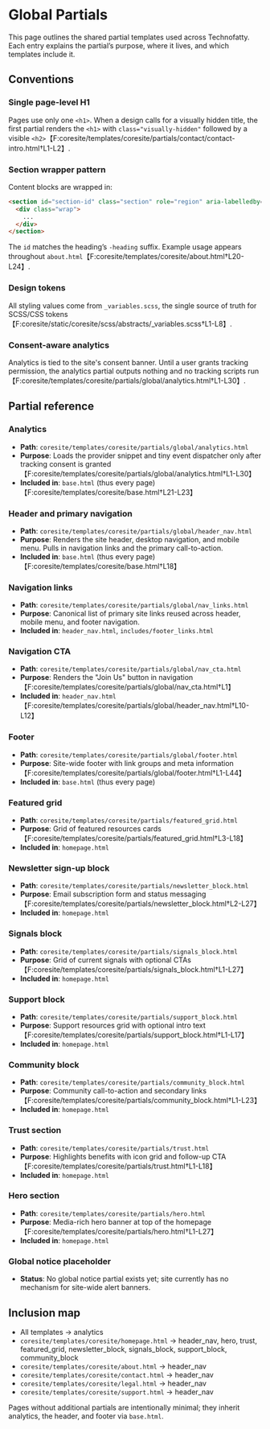 # Global Partials

This page outlines the shared partial templates used across Technofatty. Each entry explains the partial’s purpose, where it lives, and which templates include it.

## Conventions

### Single page-level H1
Pages use only one `<h1>`. When a design calls for a visually hidden title, the first partial renders the `<h1>` with `class="visually-hidden"` followed by a visible `<h2>`【F:coresite/templates/coresite/partials/contact/contact-intro.html†L1-L2】.

### Section wrapper pattern
Content blocks are wrapped in:

```html
<section id="section-id" class="section" role="region" aria-labelledby="section-id-heading">
  <div class="wrap">
    ...
  </div>
</section>
```
The `id` matches the heading’s `-heading` suffix. Example usage appears throughout `about.html`【F:coresite/templates/coresite/about.html†L20-L24】.

### Design tokens
All styling values come from `_variables.scss`, the single source of truth for SCSS/CSS tokens【F:coresite/static/coresite/scss/abstracts/_variables.scss†L1-L8】.

### Consent-aware analytics
Analytics is tied to the site's consent banner. Until a user grants tracking permission, the analytics partial outputs nothing and no tracking scripts run【F:coresite/templates/coresite/partials/global/analytics.html†L1-L30】.

## Partial reference

### Analytics
* **Path**: `coresite/templates/coresite/partials/global/analytics.html`
* **Purpose**: Loads the provider snippet and tiny event dispatcher only after tracking consent is granted【F:coresite/templates/coresite/partials/global/analytics.html†L1-L30】
* **Included in**: `base.html` (thus every page)【F:coresite/templates/coresite/base.html†L21-L23】

### Header and primary navigation
* **Path**: `coresite/templates/coresite/partials/global/header_nav.html`
* **Purpose**: Renders the site header, desktop navigation, and mobile menu. Pulls in navigation links and the primary call-to-action.
* **Included in**: `base.html` (thus every page)【F:coresite/templates/coresite/base.html†L18】

### Navigation links
* **Path**: `coresite/templates/coresite/partials/global/nav_links.html`
* **Purpose**: Canonical list of primary site links reused across header, mobile menu, and footer navigation.
* **Included in**: `header_nav.html`, `includes/footer_links.html`

### Navigation CTA
* **Path**: `coresite/templates/coresite/partials/global/nav_cta.html`
* **Purpose**: Renders the "Join Us" button in navigation【F:coresite/templates/coresite/partials/global/nav_cta.html†L1】
* **Included in**: `header_nav.html`【F:coresite/templates/coresite/partials/global/header_nav.html†L10-L12】

### Footer
* **Path**: `coresite/templates/coresite/partials/global/footer.html`
* **Purpose**: Site-wide footer with link groups and meta information【F:coresite/templates/coresite/partials/global/footer.html†L1-L44】
* **Included in**: `base.html` (thus every page)

### Featured grid
* **Path**: `coresite/templates/coresite/partials/featured_grid.html`
* **Purpose**: Grid of featured resources cards【F:coresite/templates/coresite/partials/featured_grid.html†L3-L18】
* **Included in**: `homepage.html`

### Newsletter sign-up block
* **Path**: `coresite/templates/coresite/partials/newsletter_block.html`
* **Purpose**: Email subscription form and status messaging【F:coresite/templates/coresite/partials/newsletter_block.html†L2-L27】
* **Included in**: `homepage.html`

### Signals block
* **Path**: `coresite/templates/coresite/partials/signals_block.html`
* **Purpose**: Grid of current signals with optional CTAs【F:coresite/templates/coresite/partials/signals_block.html†L1-L27】
* **Included in**: `homepage.html`

### Support block
* **Path**: `coresite/templates/coresite/partials/support_block.html`
* **Purpose**: Support resources grid with optional intro text【F:coresite/templates/coresite/partials/support_block.html†L1-L17】
* **Included in**: `homepage.html`

### Community block
* **Path**: `coresite/templates/coresite/partials/community_block.html`
* **Purpose**: Community call-to-action and secondary links【F:coresite/templates/coresite/partials/community_block.html†L1-L23】
* **Included in**: `homepage.html`

### Trust section
* **Path**: `coresite/templates/coresite/partials/trust.html`
* **Purpose**: Highlights benefits with icon grid and follow-up CTA【F:coresite/templates/coresite/partials/trust.html†L1-L18】
* **Included in**: `homepage.html`

### Hero section
* **Path**: `coresite/templates/coresite/partials/hero.html`
* **Purpose**: Media-rich hero banner at top of the homepage【F:coresite/templates/coresite/partials/hero.html†L1-L27】
* **Included in**: `homepage.html`

### Global notice placeholder
* **Status**: No global notice partial exists yet; site currently has no mechanism for site-wide alert banners.

## Inclusion map
- All templates → analytics
- `coresite/templates/coresite/homepage.html` → header_nav, hero, trust, featured_grid, newsletter_block, signals_block, support_block, community_block
- `coresite/templates/coresite/about.html` → header_nav
- `coresite/templates/coresite/contact.html` → header_nav
- `coresite/templates/coresite/legal.html` → header_nav
- `coresite/templates/coresite/support.html` → header_nav

Pages without additional partials are intentionally minimal; they inherit analytics, the header, and footer via `base.html`.
